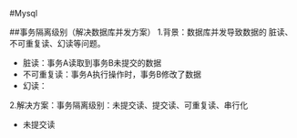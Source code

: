 #Mysql

##事务隔离级别（解决数据库并发方案）
1.背景：数据库并发导致数据的 脏读、不可重复读、幻读等问题。
   - 脏读：事务A读取到事务B未提交的数据
   - 不可重复读：事务A执行操作时，事务B修改了数据
   - 幻读：
   
   
2.解决方案：事务隔离级别：未提交读、提交读、可重复读、串行化
   - 未提交读
